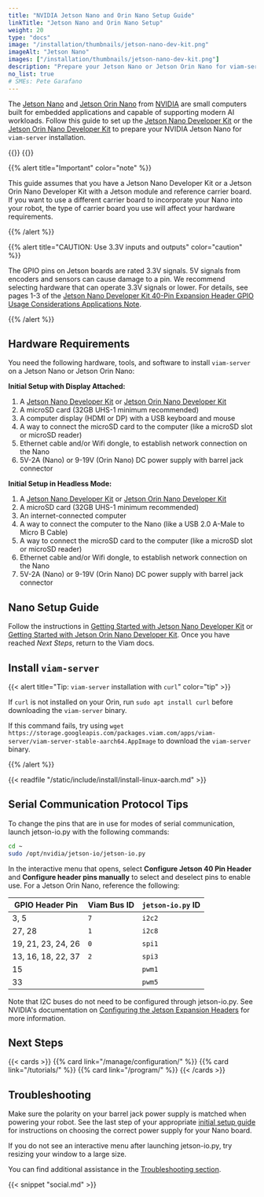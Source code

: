 ```yaml
---
title: "NVIDIA Jetson Nano and Orin Nano Setup Guide"
linkTitle: "Jetson Nano and Orin Nano Setup"
weight: 20
type: "docs"
image: "/installation/thumbnails/jetson-nano-dev-kit.png"
imageAlt: "Jetson Nano"
images: ["/installation/thumbnails/jetson-nano-dev-kit.png"]
description: "Prepare your Jetson Nano or Jetson Orin Nano for viam-server installation."
no_list: true
# SMEs: Pete Garafano
---
```


The [Jetson Nano](https://developer.nvidia.com/embedded/jetson-nano) and [Jetson Orin Nano](https://www.nvidia.com/en-us/autonomous-machines/embedded-systems/jetson-orin) from [NVIDIA](https://www.nvidia.com/) are small computers built for embedded applications and capable of supporting modern AI workloads.
Follow this guide to set up the [Jetson Nano Developer Kit](https://developer.nvidia.com/embedded/jetson-nano-developer-kit) or the [Jetson Orin Nano Developer Kit](https://developer.nvidia.com/embedded/jetson-agx-orin-developer-kit) to prepare your NVIDIA Jetson Nano for `viam-server` installation.

<div class="td-max-width-on-larger-screens text-center">
{{<imgproc src="installation/thumbnails/jetson-nano-dev-kit.png" resize="200x" alt="The front of the NVIDIA Jetson Nano single-board computer development kit.">}}
{{<imgproc src="installation/thumbnails/jetson-orin-nano.jpeg" resize="200x" alt="The front of the NVIDIA Jetson Orin Nano single-board computer development kit.">}}
</div>

{{% alert title="Important" color="note" %}}

This guide assumes that you have a Jetson Nano Developer Kit or a Jetson Orin Nano Developer Kit with a Jetson module and reference carrier board.
If you want to use a different carrier board to incorporate your Nano into your robot, the type of carrier board you use will affect your hardware requirements.

{{% /alert %}}

{{% alert title="CAUTION: Use 3.3V inputs and outputs" color="caution" %}}

The GPIO pins on Jetson boards are rated 3.3V signals. 5V signals from encoders and sensors can cause damage to a pin. We recommend selecting hardware that can operate 3.3V signals or lower. For details, see pages 1-3 of the [Jetson Nano Developer Kit 40-Pin Expansion Header GPIO Usage Considerations Applications Note](https://developer.nvidia.com/jetson-nano-developer-kit-40-pin-expansion-header-gpio-usage-considerations-applications-note).

{{% /alert %}}

## Hardware Requirements

You need the following hardware, tools, and software to install `viam-server` on a Jetson Nano or Jetson Orin Nano:

**Initial Setup with Display Attached:**

1. A [Jetson Nano Developer Kit](https://developer.nvidia.com/embedded/jetson-nano-developer-kit) or [Jetson Orin Nano Developer Kit](https://developer.nvidia.com/embedded/jetson-agx-orin-developer-kit)
2. A microSD card (32GB UHS-1 minimum recommended)
3. A computer display (HDMI or DP) with a USB keyboard and mouse
4. A way to connect the microSD card to the computer (like a microSD slot or microSD reader)
5. Ethernet cable and/or Wifi dongle, to establish network connection on the Nano
6. 5V-2A (Nano) or 9-19V (Orin Nano) DC power supply with barrel jack connector

**Initial Setup in Headless Mode:**

1. A [Jetson Nano Developer Kit](https://developer.nvidia.com/embedded/jetson-nano-developer-kit) or [Jetson Orin Nano Developer Kit](https://developer.nvidia.com/embedded/jetson-agx-orin-developer-kit)
2. A microSD card (32GB UHS-1 minimum recommended)
3. An internet-connected computer
4. A way to connect the computer to the Nano (like a USB 2.0 A-Male to Micro B Cable)
5. A way to connect the microSD card to the computer (like a microSD slot or microSD reader)
6. Ethernet cable and/or Wifi dongle, to establish network connection on the Nano
7. 5V-2A (Nano) or 9-19V (Orin Nano) DC power supply with barrel jack connector

## Nano Setup Guide

Follow the instructions in [Getting Started with Jetson Nano Developer Kit](https://developer.nvidia.com/embedded/learn/get-started-jetson-nano-devkit) or [Getting Started with Jetson Orin Nano Developer Kit](https://developer.nvidia.com/embedded/learn/get-started-jetson-orin-nano-devkit).
Once you have reached _Next Steps_, return to the Viam docs.

## Install `viam-server`

{{< alert title="Tip: <code>viam-server</code> installation with <code>curl</code>" color="tip" >}}

If `curl` is not installed on your Orin, run `sudo apt install curl` before downloading the `viam-server` binary.

If this command fails, try using `wget https://storage.googleapis.com/packages.viam.com/apps/viam-server/viam-server-stable-aarch64.AppImage` to download the `viam-server` binary.

{{% /alert %}}

{{< readfile "/static/include/install/install-linux-aarch.md" >}}

## Serial Communication Protocol Tips

To change the pins that are in use for modes of serial communication, launch <file>jetson-io.py</file> with the following commands:

```sh { class="command-line" data-prompt="$"}
cd ~
sudo /opt/nvidia/jetson-io/jetson-io.py
```

In the interactive menu that opens, select **Configure Jetson 40 Pin Header** and **Configure header pins manually** to select and deselect pins to enable use.
For a Jetson Orin Nano, reference the following:

<!-- prettier-ignore -->
| GPIO Header Pin | Viam Bus ID | `jetson-io.py` ID |
| ---------------| ----------- | ----------------- |
| 3, 5 | `7` | `i2c2` |
| 27, 28 | `1` | `i2c8` |
| 19, 21, 23, 24, 26 | `0` | `spi1` |
| 13, 16, 18, 22, 37 | `2` | `spi3` |
| 15 | | `pwm1` |
| 33 | | `pwm5` |

Note that I2C buses do not need to be configured through <file>jetson-io.py</file>.
See NVIDIA's documentation on [Configuring the Jetson Expansion Headers](https://docs.nvidia.com/jetson/archives/r35.1/DeveloperGuide/text/HR/ConfiguringTheJetsonExpansionHeaders.html) for more information.

## Next Steps

{{< cards >}}
{{% card link="/manage/configuration/" %}}
{{% card link="/tutorials/" %}}
{{% card link="/program/" %}}
{{< /cards >}}

## Troubleshooting

Make sure the polarity on your barrel jack power supply is matched when powering your robot.
See the last step of your appropriate [initial setup guide](#hardware-requirements) for instructions on choosing the correct power supply for your Nano board.

If you do not see an interactive menu after launching <file>jetson-io.py</file>, try resizing your window to a large size.

You can find additional assistance in the [Troubleshooting section](/appendix/troubleshooting/).

{{< snippet "social.md" >}}
